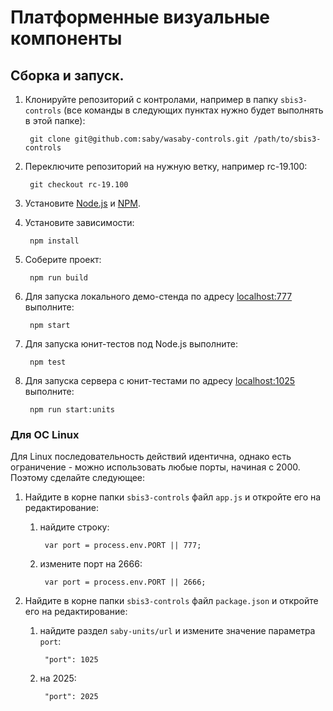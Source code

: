 # Платформенные визуальные компоненты

## Сборка и запуск.

1. Клонируйте репозиторий с контролами, например в папку `sbis3-controls` (все команды в следующих пунктах нужно будет выполнять в этой папке):

        git clone git@github.com:saby/wasaby-controls.git /path/to/sbis3-controls

1. Переключите репозиторий на нужную ветку, например rc-19.100:

        git checkout rc-19.100

1. Установите [Node.js](http://nodejs.org/) и [NPM](http://npmjs.com).

1. Установите зависимости:

        npm install

1. Cоберите проект:

        npm run build

1. Для запуска локального демо-стенда по адресу [localhost:777](http://localhost:777/) выполните:

        npm start

1. Для запуска юнит-тестов под Node.js выполните:

        npm test

1. Для запуска сервера с юнит-тестами по адресу [localhost:1025](http://localhost:1025/) выполните:

        npm run start:units

### Для ОС Linux

Для Linux последовательность действий идентична, однако есть ограничение - можно использовать любые порты, начиная с 2000. Поэтому сделайте следующее:

1. Найдите в корне папки `sbis3-controls` файл `app.js` и откройте его на редактирование:

    1. найдите строку:

            var port = process.env.PORT || 777;

    1. измените порт на 2666:

            var port = process.env.PORT || 2666;

1. Найдите в корне папки `sbis3-controls` файл `package.json` и откройте его на редактирование:

    1. найдите раздел `saby-units/url` и измените значение параметра `port`:

            "port": 1025

    1. на 2025:

            "port": 2025

